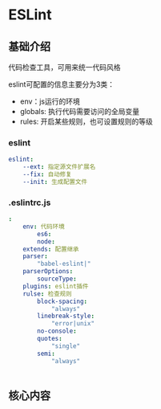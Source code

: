 # ESLint


## 基础介绍

代码检查工具，可用来统一代码风格

eslint可配置的信息主要分为3类：
- env：js运行的环境
- globals: 执行代码需要访问的全局变量
- rules: 开启某些规则，也可设置规则的等级




### eslint
```yaml
eslint:
    --ext: 指定源文件扩展名
    --fix: 自动修复
    --init: 生成配置文件

```

### .eslintrc.js
```yaml
:
    env: 代码环境
        es6:
        node:
    extends: 配置继承
    parser:
        "babel-eslint|"
    parserOptions:
        sourceType:
    plugins: eslint插件
    rulse: 检查规则
        block-spacing:
            "always"
        linebreak-style:
            "error|unix"
        no-console:
        quotes:
            "single"
        semi:
            "always"
        
```



## 核心内容

